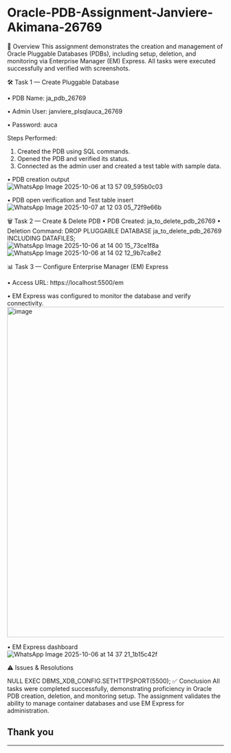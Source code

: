 # Oracle-PDB-Assignment-Janviere-Akimana-26769


📘 Overview
This assignment demonstrates the creation and management of Oracle Pluggable Databases (PDBs), including setup, deletion, and monitoring via Enterprise Manager (EM) Express. All tasks were executed successfully and verified with screenshots.

🛠️ Task 1 — Create Pluggable Database

•	PDB Name: ja_pdb_26769

•	Admin User: janviere_plsqlauca_26769

•	Password: auca

Steps Performed:
1.	Created the PDB using SQL commands.
2.	Opened the PDB and verified its status.
3.	Connected as the admin user and created a test table with sample data.
	
•	PDB creation output
![WhatsApp Image 2025-10-06 at 13 57 09_595b0c03](https://github.com/user-attachments/assets/9e9132eb-9419-4177-bdc9-5f67324f2fa7)

•	PDB open verification and Test table insert
	![WhatsApp Image 2025-10-07 at 12 03 05_72f9e66b](https://github.com/user-attachments/assets/12b200af-bc83-4a44-bbfb-49f4428f10c4)

🗑️ Task 2 — Create & Delete PDB
•	PDB Created: ja_to_delete_pdb_26769
•	Deletion Command:
DROP PLUGGABLE DATABASE ja_to_delete_pdb_26769 INCLUDING DATAFILES; 
![WhatsApp Image 2025-10-06 at 14 00 15_73ce1f8a](https://github.com/user-attachments/assets/15b74ab0-e57a-4228-9314-cc9529171845)
![WhatsApp Image 2025-10-06 at 14 02 12_9b7ca8e2](https://github.com/user-attachments/assets/3d93c738-4fa5-41de-b650-1bf5b1cb8506)

📊 Task 3 — Configure Enterprise Manager (EM) Express

•	Access URL: https://localhost:5500/em

•	EM Express was configured to monitor the database and verify connectivity.
<img width="1366" height="768" alt="image" src="https://github.com/user-attachments/assets/51cb6b38-1baa-401a-810a-b38c3725101b" />



•	EM Express dashboard
![WhatsApp Image 2025-10-06 at 14 37 21_1b15c42f](https://github.com/user-attachments/assets/27de4c2a-5cf3-4673-a0b2-17fe4e75c6fa)

⚠️ Issues & Resolutions
	
NULL	EXEC DBMS_XDB_CONFIG.SETHTTPSPORT(5500);
✅ Conclusion
All tasks were completed successfully, demonstrating proficiency in Oracle PDB creation, deletion, and monitoring setup. The assignment validates the ability to manage container databases and use EM Express for administration.

## Thank you 
----

